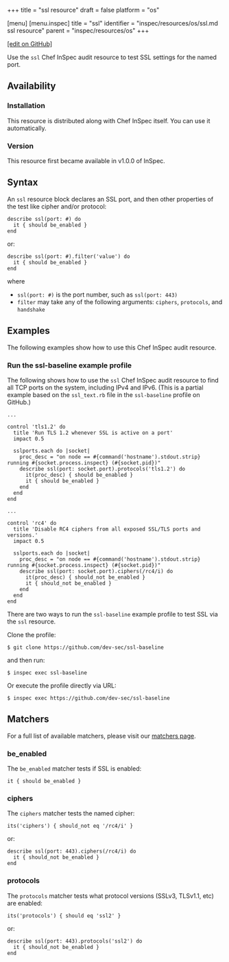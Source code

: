+++
title = "ssl resource"
draft = false
platform = "os"

[menu]
  [menu.inspec]
    title = "ssl"
    identifier = "inspec/resources/os/ssl.md ssl resource"
    parent = "inspec/resources/os"
+++

[\[edit on GitHub\]](https://github.com/inspec/inspec/blob/master/docs-chef-io/content/inspec/resources/ssl.md)

Use the `ssl` Chef InSpec audit resource to test SSL settings for the named port.

## Availability

### Installation

This resource is distributed along with Chef InSpec itself. You can use it automatically.

### Version

This resource first became available in v1.0.0 of InSpec.

## Syntax

An `ssl` resource block declares an SSL port, and then other properties of the test like cipher and/or protocol:

    describe ssl(port: #) do
      it { should be_enabled }
    end

or:

    describe ssl(port: #).filter('value') do
      it { should be_enabled }
    end

where

- `ssl(port: #)` is the port number, such as `ssl(port: 443)`
- `filter` may take any of the following arguments: `ciphers`, `protocols`, and `handshake`

## Examples

The following examples show how to use this Chef InSpec audit resource.

### Run the ssl-baseline example profile

The following shows how to use the `ssl` Chef InSpec audit resource to find all TCP ports on the system, including IPv4 and IPv6. (This is a partial example based on the `ssl_text.rb` file in the `ssl-baseline` profile on GitHub.)

    ...

    control 'tls1.2' do
      title 'Run TLS 1.2 whenever SSL is active on a port'
      impact 0.5

      sslports.each do |socket|
        proc_desc = "on node == #{command('hostname').stdout.strip} running #{socket.process.inspect} (#{socket.pid})"
        describe ssl(port: socket.port).protocols('tls1.2') do
          it(proc_desc) { should be_enabled }
          it { should be_enabled }
        end
      end
    end

    ...

    control 'rc4' do
      title 'Disable RC4 ciphers from all exposed SSL/TLS ports and versions.'
      impact 0.5

      sslports.each do |socket|
        proc_desc = "on node == #{command('hostname').stdout.strip} running #{socket.process.inspect} (#{socket.pid})"
        describe ssl(port: socket.port).ciphers(/rc4/i) do
          it(proc_desc) { should_not be_enabled }
          it { should_not be_enabled }
        end
      end
    end

There are two ways to run the `ssl-baseline` example profile to test SSL via the `ssl` resource.

Clone the profile:

    $ git clone https://github.com/dev-sec/ssl-baseline

and then run:

    $ inspec exec ssl-baseline

Or execute the profile directly via URL:

    $ inspec exec https://github.com/dev-sec/ssl-baseline

## Matchers

For a full list of available matchers, please visit our [matchers page](/inspec/matchers/).

### be_enabled

The `be_enabled` matcher tests if SSL is enabled:

    it { should be_enabled }

### ciphers

The `ciphers` matcher tests the named cipher:

    its('ciphers') { should_not eq '/rc4/i' }

or:

    describe ssl(port: 443).ciphers(/rc4/i) do
      it { should_not be_enabled }
    end

### protocols

The `protocols` matcher tests what protocol versions (SSLv3, TLSv1.1, etc) are enabled:

    its('protocols') { should eq 'ssl2' }

or:

    describe ssl(port: 443).protocols('ssl2') do
      it { should_not be_enabled }
    end
